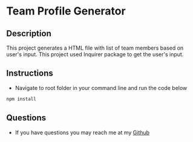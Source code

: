 # Team Profile Generator

## Description

This project generates a HTML file with list of team members based on user's input. This project used Inquirer package to get the user's input.

## Instructions

- Navigate to root folder in your command line and run the code below

```bash
npm install
```

## Questions

- If you have questions you may reach me at my [Github](https://github.com/csarmiento17)
